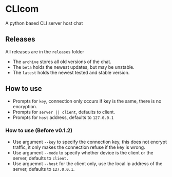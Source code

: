 # CLIcom

A python based CLI server host chat

## Releases

All releases are in the `releases` folder
- The `archive` stores all old versions of the chat.
- The `beta` holds the newest updates, but may be unstable.
- The `latest` holds the newest tested and stable version.

## How to use

- Prompts for `key`, connection only occurs if key is the same, there is no encryption.
- Prompts for `server || client`, defaults to client.
- Prompts for `host` address, defaults to `127.0.0.1`


### How to use (Before v0.1.2)

- Use argument `--key` to specify the connection key, this does not encrypt traffic, it only makes the connection refuse if the key is wrong.
- Use argument `--mode` to specify whether device is the client or the server, defaults to `client.`
- Use arguemnt `--host` for the client only, use the local ip address of the server, defaults to `127.0.0.1`.
